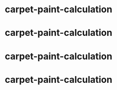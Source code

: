 # carpet-paint-calculation
# carpet-paint-calculation
# carpet-paint-calculation
# carpet-paint-calculation
